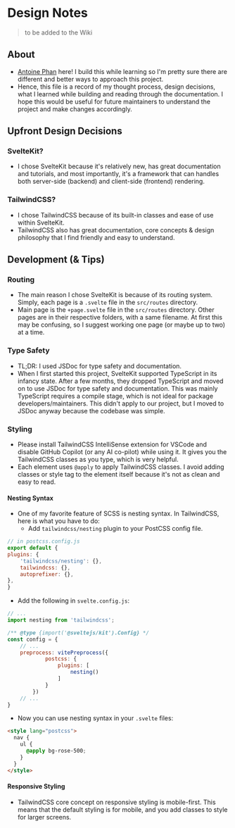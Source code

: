 # Design Notes 
> to be added to the Wiki

## About
- [Antoine Phan](https://github.com/notkaramel) here! I build this while learning so I'm pretty sure there are different and better ways to approach this project. 
- Hence, this file is a record of my thought process, design decisions, what I learned while building and reading through the documentation. I hope this would be useful for future maintainers to understand the project and make changes accordingly.

## Upfront Design Decisions
### SvelteKit?
- I chose SvelteKit because it's relatively new, has great documentation and tutorials, and most importantly, it's a framework that can handles both server-side (backend) and client-side (frontend) rendering. 

### TailwindCSS?
- I chose TailwindCSS because of its built-in classes and ease of use within SvelteKit. 
- TailwindCSS also has great documentation, core concepts & design philosophy that I find friendly and easy to understand.

## Development (& Tips)
### Routing
- The main reason I chose SvelteKit is because of its routing system. Simply, each page is a `.svelte` file in the `src/routes` directory.
- Main page is the `+page.svelte` file in the `src/routes` directory. Other pages are in their respective folders, with a same filename. At first this may be confusing, so I suggest working one page (or maybe up to two) at a time.

### Type Safety
- TL;DR: I used JSDoc for type safety and documentation.
- When I first started this project, SvelteKit supported TypeScript in its infancy state. After a few months, they dropped TypeScript and moved on to use JSDoc for type safety and documentation. This was mainly TypeScript requires a compile stage, which is not ideal for package developers/maintainers. This didn't apply to our project, but I moved to JSDoc anyway because the codebase was simple.

### Styling
- Please install TailwindCSS IntelliSense extension for VSCode and disable GitHub Copilot (or any AI co-pilot) while using it. It gives you the TailwindCSS classes as you type, which is very helpful.
- Each element uses `@apply` to apply TailwindCSS  classes. I avoid adding classes or style tag to the element itself because it's not as clean and easy to read.

#### Nesting Syntax
- One of my favorite feature of SCSS is nesting syntax. In TailwindCSS, here is what you have to do:
  - Add `tailwindcss/nesting` plugin to your PostCSS config file.
```js
// in postcss.config.js
export default {
plugins: {
    'tailwindcss/nesting': {},
    tailwindcss: {},
    autoprefixer: {},
},
}
```
  - Add the following in `svelte.config.js`:
```js
// ...
import nesting from 'tailwindcss';

/** @type {import('@sveltejs/kit').Config} */
const config = {
    // ...
    preprocess: vitePreprocess({
            postcss: {
                plugins: [
                    nesting()
                ]
            }
        })
    // ...
}

``` 
  - Now you can use nesting syntax in your `.svelte` files:
```html
<style lang="postcss">
  nav {
    ul {
      @apply bg-rose-500;
    }
  }    
</style>
```
#### Responsive Styling
- TailwindCSS core concept on responsive styling is mobile-first. This means that the default styling is for mobile, and you add classes to style for larger screens.

